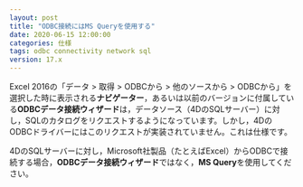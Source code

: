```yaml
---
layout: post
title: "ODBC接続にはMS Queryを使用する"
date: 2020-06-15 12:00:00
categories: 仕様
tags: odbc connectivity network sql
version: 17.x
---
```


Excel 2016の「データ > 取得 > ODBCから > 他のソースから > ODBCから」を選択した時に表示される**ナビゲーター**，あるいは以前のバージョンに付属している**ODBCデータ接続ウィザード**は，データソース（4DのSQLサーバー）に対し，SQLのカタログをリクエストするようになっています。しかし，4DのODBCドライバーにはこのリクエストが実装されていません。これは仕様です。

4DのSQLサーバーに対し，Microsoft社製品（たとえばExcel）からODBCで接続する場合，**ODBCデータ接続ウィザード**ではなく，**MS Query**を使用してください。

